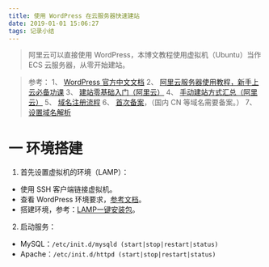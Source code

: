 ```yaml
---
title: 使用 WordPress 在云服务器快速建站
date: 2019-01-01 15:06:27
tags: 记录小结
---
```

> 阿里云可以直接使用 WordPress，本博文教程使用虚拟机（Ubuntu）当作 ECS 云服务器，从零开始建站。

> 参考：
1、 [WordPress 官方中文文档](https://codex.wordpress.org/zh-cn:Main_Page)
2、 [阿里云服务器使用教程，新手上云必备功课](https://yq.aliyun.com/articles/680675?spm=a2c4e.11155472.0.0.ffd460c7YeHPNs)
3、 [建站零基础入门（阿里云）](https://help.aliyun.com/document_detail/63819.html?spm=a2c4g.11186623.6.874.57c74cc1dj0fps)
4、 [手动建站方式汇总（阿里云）](https://help.aliyun.com/document_detail/57160.html?spm=a2c4g.11186623.6.876.434f68110P5L7q)
5、 [域名注册流程](https://help.aliyun.com/document_detail/54068.html?spm=a2c4g.11186623.2.34.e56523c7sxHfK4#concept-x22-3rv-12b)
6、 [首次备案](https://help.aliyun.com/knowledge_detail/36922.html#concept-ghz-3rl-zdb)，（国内 CN 等域名需要备案。）
7、 [设置域名解析](https://help.aliyun.com/document_detail/29716.html?spm=a2c4g.11186623.2.37.e56523c7sxHfK4)

# 一 环境搭建
1. 首先设置虚拟机的环境（LAMP）：
- 使用 SSH 客户端链接虚拟机。
- 查看 WordPress 环境要求，[参考文档](https://wordpress.org/about/requirements/)。
- 搭建环境，参考：[LAMP一键安装包](https://lamp.sh/install.html)。

2. 启动服务：
- MySQL：`/etc/init.d/mysqld (start|stop|restart|status)`
- Apache：`/etc/init.d/httpd (start|stop|restart|status)`